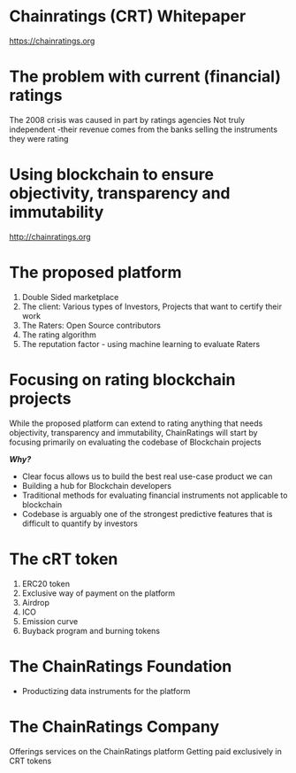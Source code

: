 # Chainratings (CRT) Whitepaper 

https://chainratings.org

# The problem with current (financial) ratings 

The 2008 crisis was caused in part by ratings agencies 
Not truly independent -their revenue comes from the banks selling the instruments they were rating 

# Using blockchain to ensure objectivity, transparency and immutability
http://chainratings.org

# The proposed platform 
1. Double Sided marketplace
2. The client: Various types of Investors, Projects that want to certify their work  
3. The Raters: Open Source contributors
4. The rating algorithm
5. The reputation factor - using machine learning to evaluate Raters

# Focusing on rating blockchain projects 
While the proposed platform can extend to rating anything that needs objectivity, transparency and immutability, ChainRatings will start by focusing primarily on evaluating the codebase of Blockchain projects 

_**Why?**_
- Clear focus allows us to build the best real use-case product we can 
- Building a hub for Blockchain developers 
- Traditional methods for evaluating financial instruments not applicable to blockchain
- Codebase is arguably one of the strongest predictive features that is difficult to quantify by investors

# The cRT token
1. ERC20 token 
2. Exclusive way of payment on the platform
3. Airdrop
4. ICO
5. Emission curve
6. Buyback program and burning tokens 

# The ChainRatings Foundation
 - Productizing data instruments for the platform 

# The ChainRatings Company 
Offerings services on the ChainRatings platform
Getting paid exclusively in CRT tokens
